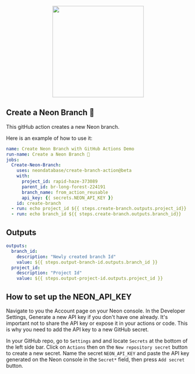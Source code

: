 <p align="center">
  <img width="250px" src="https://user-images.githubusercontent.com/13738772/201432652-63a10fc1-a6a5-423f-8ee0-b18a11308077.svg" />  
<p align="center">


## Create a Neon Branch 🚀
This gitHub action creates a new Neon branch.

Here is an example of how to use it:

```yml
name: Create Neon Branch with GitHub Actions Demo
run-name: Create a Neon Branch 🚀
jobs:
  Create-Neon-Branch:
    uses: neondatabase/create-branch-action@beta
    with:
      project_id: rapid-haze-373089
      parent_id: br-long-forest-224191
      branch_name: from_action_reusable
      api_key: {{ secrets.NEON_API_KEY }}
    id: create-branch
  - run: echo project_id ${{ steps.create-branch.outputs.project_id}}
  - run: echo branch_id ${{ steps.create-branch.outputs.branch_id}}
```

## Outputs
```yml
outputs:
  branch_id:
    description: "Newly created branch Id"
    value: ${{ steps.output-branch-id.outputs.branch_id }}
  project_id:
    description: "Project Id"
    value: ${{ steps.output-project-id.outputs.project_id }}
```

## How to set up the NEON_API_KEY
Navigate to you the Account page on your Neon console. In the Developer Settings, Generate a new API key if you don't have one already. 
It's important not to share the API key or expose it in your actions or code. This is why you need to add the API key to a new GitHub secret.  

In your GitHub repo, go to `Settings` and and locate `Secrets` at the bottom of the left side bar. Click on `Actions` then on the `New repository secret` button to create a new  secret.
Name the secret `NEON_API_KEY` and paste the API key generated on the Neon console in the `Secret*` field, then press `Add secret` button.
